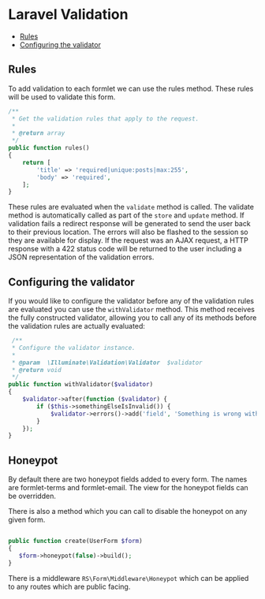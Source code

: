 # Laravel Validation

- [Rules](#rules)
- [Configuring the validator](#configuring-the-validator)

## Rules

To add validation to each formlet we can use the rules method. These rules will be used to validate this form.

```php
/**
 * Get the validation rules that apply to the request.
 *
 * @return array
 */
public function rules()
{
    return [
        'title' => 'required|unique:posts|max:255',
        'body' => 'required',
    ];
}
```

These rules are evaluated when the `validate` method is called. The validate method is automatically called as part of the `store` and `update` method. If validation fails a redirect response will be generated to send the user back to their previous location. The errors will also be flashed to the session so they are available for display. If the request was an AJAX request, a HTTP response with a 422 status code will be returned to the user including a JSON representation of the validation errors.
 
## Configuring the validator 

If you would like to configure the validator before any of the validation rules are evaluated you can use the `withValidator` method. This method receives the fully constructed validator, allowing you to call any of its methods before the validation rules are actually evaluated:

```php
 /**
 * Configure the validator instance.
 *
 * @param  \Illuminate\Validation\Validator  $validator
 * @return void
 */
public function withValidator($validator)
{
    $validator->after(function ($validator) {
        if ($this->somethingElseIsInvalid()) {
            $validator->errors()->add('field', 'Something is wrong with this field!');
        }
    });
}
```

## Honeypot

By default there are two honeypot fields added to every form. The names are formlet-terms and formlet-email. The view for the honeypot fields can be overridden. 

There is also a method which you can call to disable the honeypot on any given form.

```php

public function create(UserForm $form)
{
   $form->honeypot(false)->build();
}
```

There is a middleware `RS\Form\Middleware\Honeypot` which can be applied to any routes which are public facing.